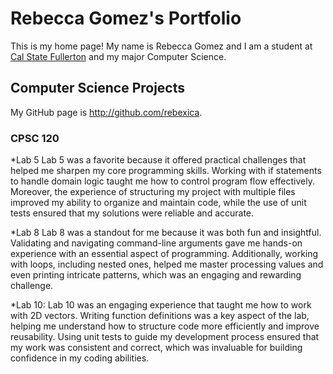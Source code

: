 # Rebecca Gomez's Portfolio

This is my home page! My name is Rebecca Gomez and I am a student at [Cal State Fullerton](http://www.fullerton.edu/) and my major Computer Science.

## Computer Science Projects

My GitHub page is http://github.com/rebexica.

### CPSC 120

*Lab 5
    Lab 5 was a favorite because it offered practical challenges that helped me 
    sharpen my core programming skills. Working with if statements to handle 
    domain logic taught me how to control program flow effectively. Moreover,
    the experience of structuring my project with multiple files improved my 
    ability to organize and maintain code, while the use of unit tests ensured 
    that my solutions were reliable and accurate.

*Lab 8
    Lab 8 was a standout for me because it was both fun and insightful. Validating
    and navigating command-line arguments gave me hands-on experience with an essential
    aspect of programming. Additionally, working with loops, including nested ones, 
    helped me master processing values and even printing intricate patterns, which was
    an engaging and rewarding challenge.

*Lab 10:
    Lab 10 was an engaging experience that taught me how to work with 2D vectors.
    Writing function definitions was a key aspect of the lab, helping me understand 
    how to structure code more efficiently and improve reusability. Using unit tests 
    to guide my development process ensured that my work was consistent and correct, 
    which was invaluable for building confidence in my coding abilities.
